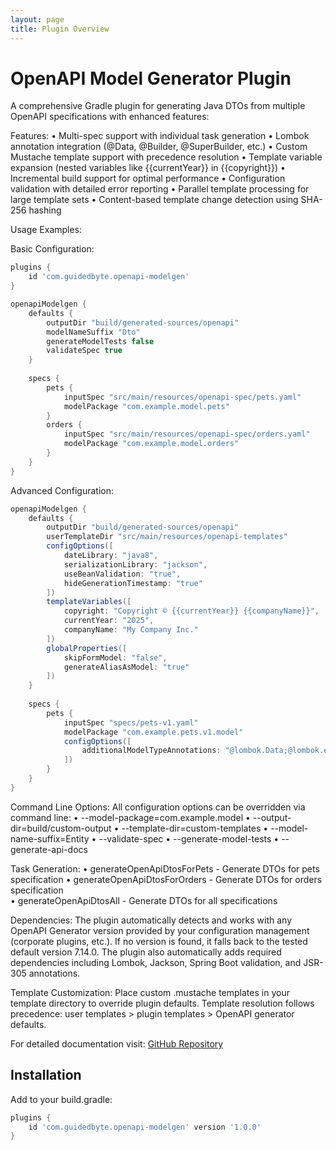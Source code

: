 ```yaml
---
layout: page
title: Plugin Overview
---
```


# OpenAPI Model Generator Plugin

A comprehensive Gradle plugin for generating Java DTOs from multiple OpenAPI specifications with enhanced features:

Features:
• Multi-spec support with individual task generation
• Lombok annotation integration (@Data, @Builder, @SuperBuilder, etc.)
• Custom Mustache template support with precedence resolution
• Template variable expansion (nested variables like {{currentYear}} in {{copyright}})
• Incremental build support for optimal performance
• Configuration validation with detailed error reporting
• Parallel template processing for large template sets
• Content-based template change detection using SHA-256 hashing

Usage Examples:

Basic Configuration:

```groovy
plugins {
    id 'com.guidedbyte.openapi-modelgen'
}

openapiModelgen {
    defaults {
        outputDir "build/generated-sources/openapi"
        modelNameSuffix "Dto"
        generateModelTests false
        validateSpec true
    }
    
    specs {
        pets {
            inputSpec "src/main/resources/openapi-spec/pets.yaml"
            modelPackage "com.example.model.pets"
        }
        orders {
            inputSpec "src/main/resources/openapi-spec/orders.yaml"  
            modelPackage "com.example.model.orders"
        }
    }
}
```

Advanced Configuration:

```groovy
openapiModelgen {
    defaults {
        outputDir "build/generated-sources/openapi"
        userTemplateDir "src/main/resources/openapi-templates"
        configOptions([
            dateLibrary: "java8",
            serializationLibrary: "jackson",
            useBeanValidation: "true",
            hideGenerationTimestamp: "true"
        ])
        templateVariables([
            copyright: "Copyright © {{currentYear}} {{companyName}}",
            currentYear: "2025", 
            companyName: "My Company Inc."
        ])
        globalProperties([
            skipFormModel: "false",
            generateAliasAsModel: "true"
        ])
    }
    
    specs {
        pets {
            inputSpec "specs/pets-v1.yaml"
            modelPackage "com.example.pets.v1.model"
            configOptions([
                additionalModelTypeAnnotations: "@lombok.Data;@lombok.experimental.SuperBuilder"
            ])
        }
    }
}
```

Command Line Options:
All configuration options can be overridden via command line:
• --model-package=com.example.model
• --output-dir=build/custom-output
• --template-dir=custom-templates
• --model-name-suffix=Entity
• --validate-spec
• --generate-model-tests
• --generate-api-docs

Task Generation:
• generateOpenApiDtosForPets - Generate DTOs for pets specification
• generateOpenApiDtosForOrders - Generate DTOs for orders specification  
• generateOpenApiDtosAll - Generate DTOs for all specifications

Dependencies:
The plugin automatically detects and works with any OpenAPI Generator version provided by your configuration
management (corporate plugins, etc.). If no version is found, it falls back to the tested default version 7.14.0.
The plugin also automatically adds required dependencies including Lombok, Jackson, Spring Boot validation,
and JSR-305 annotations.

Template Customization:
Place custom .mustache templates in your template directory to override plugin defaults. Template resolution
follows precedence: user templates > plugin templates > OpenAPI generator defaults.

For detailed documentation visit: [GitHub Repository](https://github.com/ryansmith4/openapi-modelgen)

## Installation

Add to your build.gradle:

```groovy
plugins {
    id 'com.guidedbyte.openapi-modelgen' version '1.0.0'
}
```
